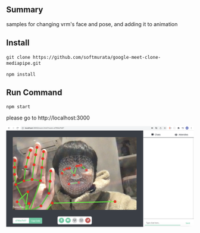 ## Summary
samples for changing vrm's face and pose, and adding it to animation

## Install
```
git clone https://github.com/softmurata/google-meet-clone-mediapipe.git
```
```
npm install
```

## Run Command
```
npm start
```

please go to http://localhost:3000

![Results](images/test.png)